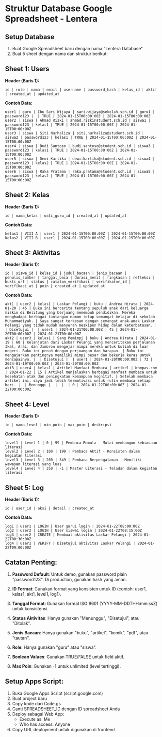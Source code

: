 # Struktur Database Google Spreadsheet - Lentera

## Setup Database

1. Buat Google Spreadsheet baru dengan nama "Lentera Database"
2. Buat 5 sheet dengan nama dan struktur berikut:

## Sheet 1: Users
**Header (Baris 1):**
```
id | role | nama | email | username | password_hash | kelas_id | aktif | created_at | updated_at
```

**Contoh Data:**
```
user1 | guru | Ibu Sari Wijaya | sari.wijaya@sekolah.sch.id | guru1 | password123 |  | TRUE | 2024-01-15T00:00:00Z | 2024-01-15T00:00:00Z
user2 | siswa | Ahmad Rizki | ahmad.rizki@student.sch.id | siswa1 | password123 | kelas1 | TRUE | 2024-01-15T00:00:00Z | 2024-01-15T00:00:00Z
user3 | siswa | Siti Nurhaliza | siti.nurhaliza@student.sch.id | siswa2 | password123 | kelas1 | TRUE | 2024-01-15T00:00:00Z | 2024-01-15T00:00:00Z
user4 | siswa | Budi Santoso | budi.santoso@student.sch.id | siswa3 | password123 | kelas1 | TRUE | 2024-01-15T00:00:00Z | 2024-01-15T00:00:00Z
user5 | siswa | Dewi Kartika | dewi.kartika@student.sch.id | siswa4 | password123 | kelas2 | TRUE | 2024-01-15T00:00:00Z | 2024-01-15T00:00:00Z
user6 | siswa | Raka Pratama | raka.pratama@student.sch.id | siswa5 | password123 | kelas2 | TRUE | 2024-01-15T00:00:00Z | 2024-01-15T00:00:00Z
```

## Sheet 2: Kelas
**Header (Baris 1):**
```
id | nama_kelas | wali_guru_id | created_at | updated_at
```

**Contoh Data:**
```
kelas1 | VIII A | user1 | 2024-01-15T00:00:00Z | 2024-01-15T00:00:00Z
kelas2 | VIII B | user1 | 2024-01-15T00:00:00Z | 2024-01-15T00:00:00Z
```

## Sheet 3: Aktivitas
**Header (Baris 1):**
```
id | siswa_id | kelas_id | judul_bacaan | jenis_bacaan | penulis_sumber | tanggal_baca | durasi_menit | ringkasan | refleksi | bukti_url | status | catatan_verifikasi | verifikator_id | verifikasi_at | poin | created_at | updated_at
```

**Contoh Data:**
```
akt1 | user2 | kelas1 | Laskar Pelangi | buku | Andrea Hirata | 2024-01-20 | 45 | Buku ini bercerita tentang sepuluh anak dari keluarga miskin di Belitung yang berjuang menempuh pendidikan. Mereka menghadapi berbagai tantangan namun tetap semangat belajar di sekolah Muhammadiyah. | Saya sangat terkesan dengan semangat anak-anak Laskar Pelangi yang tidak mudah menyerah meskipun hidup dalam keterbatasan. |  | Disetujui |  | user1 | 2024-01-21T00:00:00Z | 45 | 2024-01-20T00:00:00Z | 2024-01-21T00:00:00Z
akt2 | user3 | kelas1 | Sang Pemimpi | buku | Andrea Hirata | 2024-01-19 | 60 | Kelanjutan dari Laskar Pelangi yang menceritakan perjalanan Ikal, Arai, dan Jimbron mengejar mimpi mereka untuk kuliah di luar negeri. Buku ini penuh dengan perjuangan dan harapan. | Buku ini mengajarkan pentingnya memiliki mimpi besar dan bekerja keras untuk mencapainya. |  | Disetujui |  | user1 | 2024-01-20T00:00:00Z | 72 | 2024-01-19T00:00:00Z | 2024-01-20T00:00:00Z
akt3 | user4 | kelas1 | Artikel Manfaat Membaca | artikel | Kompas.com | 2024-01-22 | 15 | Artikel menjelaskan berbagai manfaat membaca untuk kesehatan otak dan peningkatan kemampuan kognitif. | Setelah membaca artikel ini, saya jadi lebih termotivasi untuk rutin membaca setiap hari. |  | Menunggu |  |  |  | 0 | 2024-01-22T00:00:00Z | 2024-01-22T00:00:00Z
```

## Sheet 4: Level
**Header (Baris 1):**
```
id | nama_level | min_poin | max_poin | deskripsi
```

**Contoh Data:**
```
level1 | Level 1 | 0 | 99 | Pembaca Pemula - Mulai membangun kebiasaan literasi
level2 | Level 2 | 100 | 199 | Pembaca Aktif - Konsisten dalam kegiatan literasi
level3 | Level 3 | 200 | 349 | Pembaca Berpengalaman - Memiliki wawasan literasi yang luas
level4 | Level 4 | 350 | -1 | Master Literasi - Teladan dalam kegiatan literasi
```

## Sheet 5: Log
**Header (Baris 1):**
```
id | user_id | aksi | detail | created_at
```

**Contoh Data:**
```
log1 | user1 | LOGIN | User guru1 login | 2024-01-22T08:00:00Z
log2 | user2 | LOGIN | User siswa1 login | 2024-01-22T08:15:00Z
log3 | user2 | CREATE | Membuat aktivitas Laskar Pelangi | 2024-01-22T08:30:00Z
log4 | user1 | VERIFY | Disetujui aktivitas Laskar Pelangi | 2024-01-22T09:00:00Z
```

## Catatan Penting:

1. **Password Default**: Untuk demo, gunakan password plain "password123". Di production, gunakan hash yang aman.

2. **ID Format**: Gunakan format yang konsisten untuk ID (contoh: user1, kelas1, akt1, level1, log1).

3. **Tanggal Format**: Gunakan format ISO 8601 (YYYY-MM-DDTHH:mm:ssZ) untuk konsistensi.

4. **Status Aktivitas**: Hanya gunakan "Menunggu", "Disetujui", atau "Ditolak".

5. **Jenis Bacaan**: Hanya gunakan "buku", "artikel", "komik", "pdf", atau "tautan".

6. **Role**: Hanya gunakan "guru" atau "siswa".

7. **Boolean Values**: Gunakan TRUE/FALSE untuk field aktif.

8. **Max Poin**: Gunakan -1 untuk unlimited (level tertinggi).

## Setup Apps Script:

1. Buka Google Apps Script (script.google.com)
2. Buat project baru
3. Copy kode dari Code.gs
4. Ganti SPREADSHEET_ID dengan ID spreadsheet Anda
5. Deploy sebagai Web App:
   - Execute as: Me
   - Who has access: Anyone
6. Copy URL deployment untuk digunakan di frontend